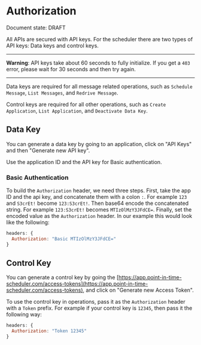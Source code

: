 # Authorization

Document state: DRAFT

All APIs are secured with API keys. For the scheduler there are two types of API keys: Data keys and control keys.

---

**Warning**: API keys take about 60 seconds to fully initialize. If you get a `403` error, please wait for 30 seconds and then try again.

---

Data keys are required for all message related operations, such as `Schedule Message`, `List Messages`, and `Redrive Message`.

Control keys are required for all other operations, such as `Create Application`, `List Application`, and `Deactivate Data Key`.

## Data Key

You can generate a data key by going to an application, click on "API Keys" and then "Generate new API key".

Use the application ID and the API key for Basic authentication.

### Basic Authentication

To build the `Authorization` header, we need three steps. First, take the app ID and the api key, and concatenate them with a colon `:`. For example `123` and `S3crEt!` become `123:S3crEt!`. Then base64 encode the concatenated string. For example `123:S3crEt!` becomes `MTIzOlMzY3JFdCE=`. Finally, set the encoded value as the `Authorization` header. In our example this would look like the following:

```js
headers: {
  Authorization: "Basic MTIzOlMzY3JFdCE="
}
```

## Control Key

You can generate a control key by going the [https://app.point-in-time-scheduler.com/access-tokens](https://app.point-in-time-scheduler.com/access-tokens), and click on "Generate new Access Token".

To use the control key in operations, pass it as the `Authorization` header with a `Token` prefix. For example if your control key is `12345`, then pass it the following way:

```js
headers: {
  Authorization: "Token 12345"
}
```
